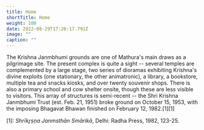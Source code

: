 ```yaml
---
title: Home
shortTitle: Home
weight: 100
date: 2022-08-29T17:20:17.791Z
image: ""
caption: ""
---
```

The Krishna Janmbhumi grounds are one of Mathura's main draws as a pilgrimage site. The present complex is quite a sight -- several temples are complemented by a large stage, two series of dioramas exhibiting Krishna's divine exploits (one stationary, the other animatronic), a library, a bookstore, multiple tea and snacks kiosks, and over twenty souvenir shops. There is also a primary school and cow shelter onsite, though these are less visible to visitors. This array of structures is semi-recent -- the Shri Krishna Janmbhumi Trust (est. Feb. 21, 1951) broke ground on October 15, 1953, with the imposing Bhagavat Bhawan finished on February 12, 1982.[1][1]﻿

[﻿1]: _Shrīkr̥ṣṇa Janmsthān Smārikā_, Delhi: Radha Press, 1982, 123-25.

